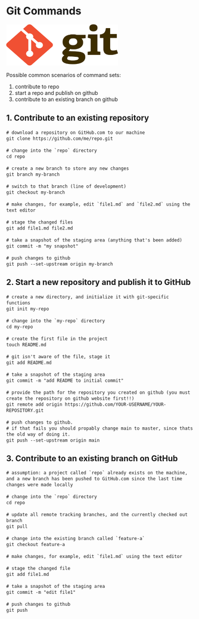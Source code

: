 # Git Commands

<img src="https://github.com/stefgina/git-commands/blob/main/git.png" height=110 width=300>

Possible common scenarios of command sets:

1. contribute to repo
2. start a repo and publish on github
3. contribute to an existing branch on github

## 1. Contribute to an existing repository
```
# download a repository on GitHub.com to our machine
git clone https://github.com/me/repo.git

# change into the `repo` directory
cd repo

# create a new branch to store any new changes
git branch my-branch

# switch to that branch (line of development)
git checkout my-branch

# make changes, for example, edit `file1.md` and `file2.md` using the text editor

# stage the changed files
git add file1.md file2.md

# take a snapshot of the staging area (anything that's been added)
git commit -m "my snapshot"

# push changes to github
git push --set-upstream origin my-branch
```

## 2. Start a new repository and publish it to GitHub
```
# create a new directory, and initialize it with git-specific functions
git init my-repo

# change into the `my-repo` directory
cd my-repo

# create the first file in the project
touch README.md

# git isn't aware of the file, stage it
git add README.md

# take a snapshot of the staging area
git commit -m "add README to initial commit"

# provide the path for the repository you created on github (you must create the repository on github website first!!)
git remote add origin https://github.com/YOUR-USERNAME/YOUR-REPOSITORY.git

# push changes to github.
# if that fails you should propably change main to master, since thats the old way of doing it.
git push --set-upstream origin main
```

## 3. Contribute to an existing branch on GitHub
```
# assumption: a project called `repo` already exists on the machine, and a new branch has been pushed to GitHub.com since the last time changes were made locally

# change into the `repo` directory
cd repo

# update all remote tracking branches, and the currently checked out branch
git pull

# change into the existing branch called `feature-a`
git checkout feature-a

# make changes, for example, edit `file1.md` using the text editor

# stage the changed file
git add file1.md

# take a snapshot of the staging area
git commit -m "edit file1"

# push changes to github
git push
```

